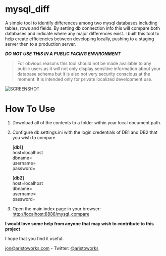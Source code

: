 # mysql_diff
A simple tool to identify differences among two mysql databases including tables, rows and fields.  By setting db connection info this will compare both databases and indicate where any major differences exist.  I built this tool to help create efficiencies between developing locally, pushing to a staging server then to a production server.


***DO NOT USE THIS IN A PUBLIC FACING ENVIRONMENT***
> 
> For obvious reasons this tool should not be made available to any public users as it will not only display sensitive information about your database schema but it is also not very security conscious at the moment.  It is intended only for private localized development use.

![SCREENSHOT](https://monosnap.com/file/7mcr63mDNgAKAYTrLhTsd0gxo0xDl6.png)	
# How To Use

1. Download all of the contents to a folder within your local document path.
2. Configure db.settings.ini with the login credentials of DB1 and DB2 that you wish to compare
	
	**[db1]**	
	host=localhost	
	dbname=		
	username=			
	password=	
		
	**[db2]**		
	host=localhost	
	dbname=		
	username=	
	password=		
	
3. Open the main index page in your browser: <http://localhost:8888/mysql_compare>


**I would love some help from anyone that may wish to contribute to this project**	

I hope that you find it useful.

<jon@aristoworks.com> - Twitter: [@aristoworks](http://twitter.com/aristoworks)	